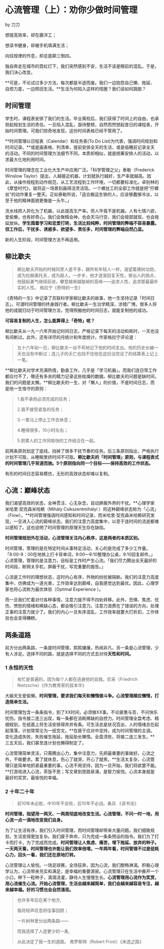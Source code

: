# 心流管理（上）：劝你少做时间管理

by 刀刀

想提高效率，却在磨洋工；

想读书健身，却被手机填满生活；

向往规律的作息，却总是颠三倒四。

独自奔走在城市的霓虹灯下，我们突然感到不安，生活不该是眼前的混乱。于是，我们决心改变。

**可是，不论试过多少方法，每次都是半途而废。我们一边抱怨自己懒、拖延、自控力差，一边照旧生活。**生活为何陷入这样的怪圈？我们该如何跳脱？

##  时间管理


学生时，课程表安排了我们的生活。毕业离校后，我们获得了时间上的自由，也承担起规划生活的责任。一旦陷入混乱，亟待整顿，自然而然想起昔日的课程表，开始时间管理。可我们惊奇地发现，这份时间表格已经不管用了。

**时间管理以日程表（Calendar）和任务表(To Do List)为代表，强调时间规划和时间记录。**或是画表格、列清单，提前安排全天的生活，或是临睡前记录全天的活动。不同的时间管理方法细节不同，本质却相似，就是统筹安排人的活动，以求最大化地利用时间。

时间管理的理念在工业化大生产中应用广泛。「科学管理之父」泰勒（Frederick Winslow Taylor）提出，人越接近机器，计划就执行越好，生产率就越高。因此，从操作规程到动作规范，从工艺流程到工作环境，一切都要标准化。卓别林的《摩登时代》，就将这一场景刻画得活灵活现。一个螺丝工的全部工作就是把“拧螺丝”的动作重复一整天。正如泰勒所说，「适合搬运生铁的人，应该够蠢够冷淡，以至于他的精神面貌更像是一头牛。」

流水线把人异化为了机器，以此提高生产率。但人毕竟不是机器。人有七情六欲，爱偷懒，也有好奇心。我们会聚精会神，也会天马行空，我们会按部就班，也会拖延放纵。**学生围着学习和恋爱打转，生活比较纯粹，时间管理的弊端不容易暴露。但工作后，干扰多、诱惑多、欲望多、责任多，时间管理的弊端自然凸显。**

新的人生阶段，时间管理方法不再适用。

## 柳比歇夫

> 柳比歇夫开始的时候同旁人差不多，跟所有年轻人一样，渴望着建树功勋，成为拉赫美托夫，成为超人。一步步，他才逐渐回复天性，冒出人的弱点，他鼓起勇气继续前进，攀登越来越陡峭的高峰——追求人性，追求那最最朴实的人性。 格拉宁《奇特的一生》

《奇特的一生》中记录了苏联科学家柳比歇夫的故事，他一生坚持记录「时间日志」，可谓时间管理的终身践行者。柳比歇夫一生治学精深，涉猎广博。很多人将他的成就归功于时间管理方法，觉得照搬他的时间日志，就能复制他的成功。

**可容易复制的人生，怎么能算得上「奇特」呢？**

柳比歇夫从一九一六年开始记时间日志，严格记录下每天的活动和耗时，一天也没有间断过。此外，还有详尽的月统计和年度统计。作家格拉宁评论道：

> 五十六年如一日，柳比歇夫一丝不苟地记下他的时间支出。他的历史长编一天也没有中断过；连儿子的夭亡也挡不住他在这份没完没了的结算表上记上一笔。

**柳比歇夫对学术充满热情，勤奋工作，几乎是「学习机器」。而我们连日常工作都应付不了，哪还有多余的精力记录这些枯燥的数据。柳比歇夫的问题是缺时间，我们的问题是太懒。**柳比歇夫的一生，对「懒人」的价值，不是时间日志，而是他一生恪守的原则：

> 1.我不承担必须完成的任务；
> 
> 2.我不接受紧急的任务；
> 
> 3.一累马上停止工作去休息；
> 
> 4.睡得很多，10小时左右；
> 
> 5.把累人的工作同愉快的工作结合在一起。

前两条原则划定了底线，挡掉了很多干扰节奏的任务。后三条原则指出，严格执行计划不可取，从睡眠里挤时间不可取。**柳比歇夫的「时间管理」原则，与课程表式的时间管理几乎背道而驰。5个原则指向同一个目标——保持高效的工作状态。**

有形的时间日志容易模仿，无形的高效状态却难以复制。

## 心流：巅峰状态

我们渴望高效的状态，全神贯注、心无杂念，自动屏蔽外界的干扰。**心理学家米哈里·契克森米哈赖（Mihály Csíkszentmihályi ）将这种巅峰状态称为「心流」（Flow）。**时间管理强调时间感知和时间记录，而米哈里·契克森米哈赖研究发现，一旦进入心流的巅峰状态，我们的注意力高度集中，以至于连时间的流逝都难以感知了。这也说明了时间管理的原理天生存在缺陷。

**时间管理规划外在活动，心流管理关注内心秩序，这是两者的本质区别。**

时间管理，管理的是在特定时间从事特定活动，关心的是完成了多少工作量。「8:00-9：00在地铁上打卡背单词，9:00—9:10整理办公桌，9:10回复邮件。」心流管理，管理的是注意力，目标是工作时产生心流。「我们尽力腾出全天最好的时间段，断网关手机，屏蔽干扰，写完重要的报告。」

心流是工作时的理想状态，这时内心有序，外物的纷扰被隔断。我们的注意力高度集中，仿佛成为一道光束，工作效率达到巅峰，自我感觉达到最优。因此，心理学家也将心流称为最优体验（Optimal Experience ）。

而一旦我们忙着对付各种事情，注意力就不得不四处转移。此外，恐惧、焦虑、忧伤、愤怒的情绪和稀缺心态，都会吸引注意力。注意力浪费在了错误的方向，处理正事的注意力就少了。我们的内心一旦失序混乱，工作效率就要大打折扣，工作体验也会变得糟糕。

## 两条道路

前方分出两条路，一条是时间管理，熙熙攘攘，热闹非凡，另一条是心流管理，少有人涉足。选择不同的路，就是选择不同的方式去对待**天性和时间。**

### 1 永恒的天性

> 匆忙是普遍的，因为每个人都在逃避他的自我。尼采（Friedrich Nietzsche）《作为教育家的叔本华》

大脑天生爱偷懒。**时间管理，要求我们每天和懒惰做斗争。心流管理顺应懒惰，打造简单生活。**

时间管理包含一条条指令，到了XX时间，必须做XX事。不论疲惫与否，不问快乐忧伤。指令接二连三出现，每一条都在消耗稀缺的自控力。时间管理全盘考虑、精细规划，在纸面上将生活安排得井井有条。可生活总是状况百出，人的情绪总在起起落落，计划常常沦为一纸空文。**在疲于应对中坚持，成为时间管理的主调。变化造成失败，失败催生拖延，拖延助长懒惰。全盘溃败，将接二连三发生。**三五天后，我们甚至连计划也懒得制定了。

心流管理简单灵活，只需腾出心力，集中注意力，先把最重要的事做好。心流之外，不做要求。累了就休息，伤心了就哭，开心了就笑。**生活太复杂，心流管理只是简单地抓紧最重要的事。心流不用坚持，因为一旦开始，我们将欲罢不能。**打游戏进入心流，茶饭不思；写文章到思路泉涌，是智力愉悦。心流本身就是最好的奖赏，最愉悦的幸福。

### 2 十年二十年

> 前10年未必胜，中10年不会败，后10年不必战。桑兵 《读书法》

**时间管理，指望用一两天、一两周彻底地改变生活。心流管理，不问一时一地，用心流一点一滴地改变我们自身。**

为了让生活有序，我们引入时间管理，而时间管理却带来大量问题。我们细致规划，生活变得更加复杂。我们疲于奔命，只为完成一条条预设的指令。我们为了打卡而打卡，为了完成而完成。**时间管理让人焦虑、痛苦，埋下拖延、放弃的种子。一天两天看，时间管理也许能让我们效率倍增。一年两年看，时间管理不过是徒耗心力，回头一看，我们还在原地打转。**

心流管理让人愉悦。一场足球赛，全场狂奔，因为心流，我们酣畅淋漓。积极心理学认为，心流带来充实和满足，是幸福的重要源泉。心流管理只在生活中撕开一个小口，种下一粒种子，滴滴浇灌，静待人生慢慢生长。**心流管理用心流作为奖赏，用心流催生心流。开始心流管理，生活会越来越简单，我们会越来越容易专注，越来越幸福。好的习惯也会自然涌现。**

> 也许多年后在某个地方,
> 
> 我将轻声叹息将往事回顾； 
> 
> 一片树林里分出两条路—— 
> 
> 而我选择了人迹更少的一条,
> 
> 从此决定了我一生的道路。 弗罗斯特（Robert Frost）《未选之路》


